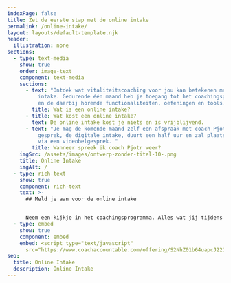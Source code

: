 ```yaml
---
indexPage: false
title: Zet de eerste stap met de online intake
permalink: /online-intake/
layout: layouts/default-template.njk
header:
  illustration: none
sections:
  - type: text-media
    show: true
    order: image-text
    component: text-media
    sections:
      - text: "Ontdek wat vitaliteitscoaching voor jou kan betekenen met deze online
          intake. Gedurende één maand heb je toegang tot het coachingsprogramma
          en de daarbij horende functionaliteiten, oefeningen en tools. "
        title: Wat is een online intake?
      - title: Wat kost een online intake?
        text: De online intake kost je niets en is vrijblijvend.
      - text: "Je mag de komende maand zelf een afspraak met coach Pjotr inplannen. Dit
          gesprek, de digitale intake, duurt een half uur en zal plaatsvinden
          via een videobelgesprek. "
        title: Wanneer spreek ik coach Pjotr weer?
    imgSrc: /assets/images/ontwerp-zonder-titel-10-.png
    title: Online Intake
    imgAlt: /
  - type: rich-text
    show: true
    component: rich-text
    text: >-
      ## Meld je aan voor de online intake


      Neem een kijkje in het coachingsprogramma. Alles wat jij tijdens de online intake met je coach deelt, zal in een beveiligde digitale omgeving bewaard worden. Zodra jij daar om vraagt, zal je account en al je opgeslagen gegevens verwijderd worden. Zie ook ons [Privacy Beleid](https://phantus.com/privacybeleid/).
  - type: embed
    show: true
    component: embed
    embed: <script type="text/javascript"
      src="https://www.coachaccountable.com/offering/S2NhZ01b64uapcJ221yc3nkJsdc40BL"></script>
seo:
  title: Online Intake
  description: Online Intake
---
```

